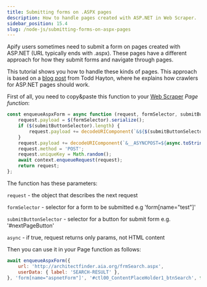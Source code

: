 ```yaml
---
title: Submitting forms on .ASPX pages
description: How to handle pages created with ASP.NET in Web Scraper.
sidebar_position: 15.4
slug: /node-js/submitting-forms-on-aspx-pages
---
```


Apify users sometimes need to submit a form on pages created with ASP.NET (URL typically ends with .aspx). These pages have a different approach for how they submit forms and navigate through pages.

This tutorial shows you how to handle these kinds of pages. This approach is based on a [blog post](https://toddhayton.com/2015/05/04/scraping-aspnet-pages-with-ajax-pagination/) from Todd Hayton, where he explains how crawlers for ASP.NET pages should work.

First of all, you need to copy&paste this function to your [Web Scraper](https://apify.com/apify/web-scraper) _Page function_:

```js
const enqueueAspxForm = async function (request, formSelector, submitButtonSelector, async) {
    request.payload = $(formSelector).serialize();
    if ($(submitButtonSelector).length) {
        request.payload += decodeURIComponent(`&${$(submitButtonSelector).attr('name')}=${$(submitButtonSelector).attr('value')}`);
    }
    request.payload += decodeURIComponent(`&__ASYNCPOST=${async.toString()}`);
    request.method = 'POST';
    request.uniqueKey = Math.random();
    await context.enqueueRequest(request);
    return request;
};
```

The function has these parameters:

`request` - the object that describes the next request

`formSelector` - selector for a form to be submitted e.g 'form[name="test"]'

`submitButtonSelector` - selector for a button for submit form e.g. '#nextPageButton'

`async` - if true, request returns only params, not HTML content

Then you can use it in your Page function as follows:

```js
await enqueueAspxForm({
    url: 'http://architectfinder.aia.org/frmSearch.aspx',
    userData: { label: 'SEARCH-RESULT' },
}, 'form[name="aspnetForm"]', '#ctl00_ContentPlaceHolder1_btnSearch', false);
```
